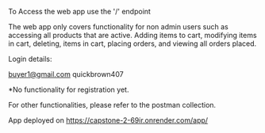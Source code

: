 To Access the web app use the '/' endpoint

The web app only covers functionality for non admin users such as accessing all products that are active. Adding items to cart, modifying items in cart, deleting, items in cart, placing orders, and viewing all orders placed.

Login details:

buyer1@gmail.com
quickbrown407

*No functionality for registration yet.

For other functionalities, please refer to the postman collection.

App deployed on https://capstone-2-69ir.onrender.com/app/